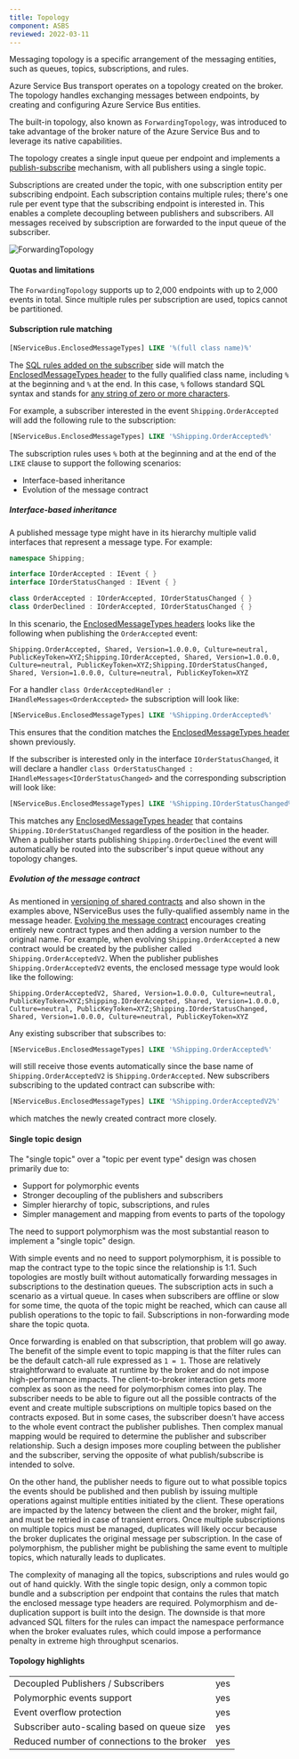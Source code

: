 ```yaml
---
title: Topology
component: ASBS
reviewed: 2022-03-11
---
```


Messaging topology is a specific arrangement of the messaging entities, such as queues, topics, subscriptions, and rules.

Azure Service Bus transport operates on a topology created on the broker. The topology handles exchanging messages between endpoints, by creating and configuring Azure Service Bus entities.

The built-in topology, also known as `ForwardingTopology`, was introduced to take advantage of the broker nature of the Azure Service Bus and to leverage its native capabilities.

The topology creates a single input queue per endpoint and implements a [publish-subscribe](/nservicebus/messaging/publish-subscribe/) mechanism, with all publishers using a single topic.

Subscriptions are created under the topic, with one subscription entity per subscribing endpoint. Each subscription contains multiple rules; there's one rule per event type that the subscribing endpoint is interested in. This enables a complete decoupling between publishers and subscribers. All messages received by subscription are forwarded to the input queue of the subscriber.

![ForwardingTopology](forwarding-topology.png "width=500")

#### Quotas and limitations

The `ForwardingTopology` supports up to 2,000 endpoints with up to 2,000 events in total. Since multiple rules per subscription are used, topics cannot be partitioned.

#### Subscription rule matching

```sql
[NServiceBus.EnclosedMessageTypes] LIKE '%(full class name)%'
```

The [SQL rules added on the subscriber](https://docs.microsoft.com/en-us/azure/service-bus-messaging/topic-filters) side will match the [EnclosedMessageTypes header](/nservicebus/messaging/headers.md#serialization-headers-nservicebus-enclosedmessagetypes) to the fully qualified class name, including `%` at the beginning and `%` at the end. In this case, `%` follows standard SQL syntax and stands for [any string of zero or more characters](https://docs.microsoft.com/en-us/azure/service-bus-messaging/service-bus-messaging-sql-filter#pattern).

For example, a subscriber interested in the event `Shipping.OrderAccepted` will add the following rule to the subscription:

```sql
[NServiceBus.EnclosedMessageTypes] LIKE '%Shipping.OrderAccepted%'
```

The subscription rules uses `%` both at the beginning and at the end of the ` LIKE` clause to support the following scenarios:

- Interface-based inheritance
- Evolution of the message contract

##### Interface-based inheritance

A published message type might have in its hierarchy multiple valid interfaces that represent a message type. For example:

```csharp
namespace Shipping;

interface IOrderAccepted : IEvent { }
interface IOrderStatusChanged : IEvent { }

class OrderAccepted : IOrderAccepted, IOrderStatusChanged { }
class OrderDeclined : IOrderAccepted, IOrderStatusChanged { }
```

In this scenario, the [EnclosedMessageTypes headers](/nservicebus/messaging/headers.md#serialization-headers-nservicebus-enclosedmessagetypes) looks like the following when publishing the `OrderAccepted` event:

```
Shipping.OrderAccepted, Shared, Version=1.0.0.0, Culture=neutral, PublicKeyToken=XYZ;Shipping.IOrderAccepted, Shared, Version=1.0.0.0, Culture=neutral, PublicKeyToken=XYZ;Shipping.IOrderStatusChanged, Shared, Version=1.0.0.0, Culture=neutral, PublicKeyToken=XYZ
```

For a handler `class OrderAcceptedHandler : IHandleMessages<OrderAccepted>` the subscription will look like:

```sql
[NServiceBus.EnclosedMessageTypes] LIKE '%Shipping.OrderAccepted%'
```

This ensures that the condition matches the [EnclosedMessageTypes header](/nservicebus/messaging/headers.md#serialization-headers-nservicebus-enclosedmessagetypes) shown previously.

If the subscriber is interested only in the interface `IOrderStatusChanged`, it will declare a handler `class OrderStatusChanged : IHandleMessages<IOrderStatusChanged>` and the corresponding subscription will look like:


```sql
[NServiceBus.EnclosedMessageTypes] LIKE '%Shipping.IOrderStatusChanged%'
```

This matches any [EnclosedMessageTypes header](/nservicebus/messaging/headers.md#serialization-headers-nservicebus-enclosedmessagetypes) that contains `Shipping.IOrderStatusChanged` regardless of the position in the header. When a publisher starts publishing `Shipping.OrderDeclined` the event will automatically be routed into the subscriber's input queue without any topology changes.

##### Evolution of the message contract

As mentioned in [versioning of shared contracts](/nservicebus/messaging/sharing-contracts.md#versioning) and also shown in the examples above, NServiceBus uses the fully-qualified assembly name in the message header. [Evolving the message contract](/nservicebus/messaging/evolving-contracts.md) encourages creating entirely new contract types and then adding a version number to the original name. For example, when evolving `Shipping.OrderAccepted` a new contract would be created by the publisher called `Shipping.OrderAcceptedV2`. When the publisher publishes `Shipping.OrderAcceptedV2` events, the enclosed message type would look like the following:

```
Shipping.OrderAcceptedV2, Shared, Version=1.0.0.0, Culture=neutral, PublicKeyToken=XYZ;Shipping.IOrderAccepted, Shared, Version=1.0.0.0, Culture=neutral, PublicKeyToken=XYZ;Shipping.IOrderStatusChanged, Shared, Version=1.0.0.0, Culture=neutral, PublicKeyToken=XYZ
```

Any existing subscriber that subscribes to:

```sql
[NServiceBus.EnclosedMessageTypes] LIKE '%Shipping.OrderAccepted%'
```

will still receive those events automatically since the base name of `Shipping.OrderAcceptedV2` is `Shipping.OrderAccepted`. New subscribers subscribing to the updated contract can subscribe with:

```sql
[NServiceBus.EnclosedMessageTypes] LIKE '%Shipping.OrderAcceptedV2%'
```

which matches the newly created contract more closely.

#### Single topic design

The "single topic" over a "topic per event type" design was chosen primarily due to:

- Support for polymorphic events
- Stronger decoupling of the publishers and subscribers
- Simpler hierarchy of topic, subscriptions, and rules
- Simpler management and mapping from events to parts of the topology

The need to support polymorphism was the most substantial reason to implement a "single topic" design.

With simple events and no need to support polymorphism, it is possible to map the contract type to the topic since the relationship is 1:1. Such topologies are mostly built without automatically forwarding messages in subscriptions to the destination queues. The subscription acts in such a scenario as a virtual queue. In cases when subscribers are offline or slow for some time, the quota of the topic might be reached, which can cause all publish operations to the topic to fail. Subscriptions in non-forwarding mode share the topic quota.

Once forwarding is enabled on that subscription, that problem will go away. The benefit of the simple event to topic mapping is that the filter rules can be the default catch-all rule expressed as `1 = 1`. Those are relatively straightforward to evaluate at runtime by the broker and do not impose high-performance impacts. The client-to-broker interaction gets more complex as soon as the need for polymorphism comes into play. The subscriber needs to be able to figure out all the possible contracts of the event and create multiple subscriptions on multiple topics based on the contracts exposed. But in some cases, the subscriber doesn't have access to the whole event contract the publisher publishes. Then complex manual mapping would be required to determine the publisher and subscriber relationship. Such a design imposes more coupling between the publisher and the subscriber, serving the opposite of what publish/subscribe is intended to solve.

On the other hand, the publisher needs to figure out to what possible topics the events should be published and then publish by issuing multiple operations against multiple entities initiated by the client. These operations are impacted by the latency between the client and the broker, might fail, and must be retried in case of transient errors.
Once multiple subscriptions on multiple topics must be managed, duplicates will likely occur because the broker duplicates the original message per subscription. In the case of polymorphism, the publisher might be publishing the same event to multiple topics, which naturally leads to duplicates.

The complexity of managing all the topics, subscriptions and rules would go out of hand quickly. With the single topic design, only a common topic bundle and a subscription per endpoint that contains the rules that match the enclosed message type headers are required. Polymorphism and de-duplication support is built into the design. The downside is that more advanced SQL filters for the rules can impact the namespace performance when the broker evaluates rules, which could impose a performance penalty in extreme high throughput scenarios.

#### Topology highlights

|                                             |                     |
|---------------------------------------------|---------------------|
| Decoupled Publishers / Subscribers          |  yes                |
| Polymorphic events support                  |  yes                |
| Event overflow protection                   |  yes                |
| Subscriber auto-scaling based on queue size |  yes                |
| Reduced number of connections to the broker |  yes                |
